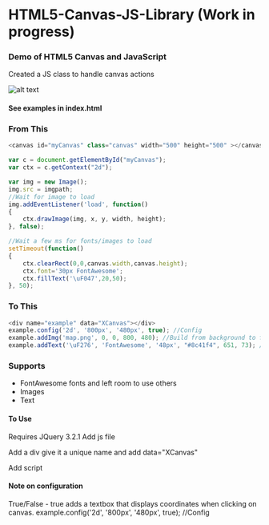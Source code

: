 # HTML5-Canvas-JS-Library (Work in progress)
### Demo of HTML5 Canvas and JavaScript

Created a JS class to handle canvas actions

![alt text](https://raw.githubusercontent.com/MrRedBeard/HTML5-Canvas-JS-Library/master/MapDemo.png)

#### See examples in index.html

### From This

```javascript
<canvas id="myCanvas" class="canvas" width="500" height="500" ></canvas>

var c = document.getElementById("myCanvas");
var ctx = c.getContext("2d");

var img = new Image();
img.src = imgpath;
//Wait for image to load
img.addEventListener('load', function() 
{
	ctx.drawImage(img, x, y, width, height);
}, false);

//Wait a few ms for fonts/images to load
setTimeout(function()
{
	ctx.clearRect(0,0,canvas.width,canvas.height);
	ctx.font='30px FontAwesome';
	ctx.fillText('\uF047',20,50);
}, 50);
```

### To This

```javascript
<div name="example" data="XCanvas"></div>
example.config('2d', '800px', '480px', true); //Config
example.addImg('map.png', 0, 0, 800, 480); //Build from background to front so background images first
example.addText('\uF276', 'FontAwesome', '48px', "#8c41f4", 651, 73); //Pin
```

### Supports

* FontAwesome fonts and left room to use others
* Images
* Text

#### To Use

Requires JQuery 3.2.1
Add js file
<script src="canvas.js"></script>
Add a div give it a unique name and add data="XCanvas"
<div name="example" data="XCanvas"></div>
Add script
<script>
example.config('2d', '800px', '480px', true); //Config
example.addImg('map.png', 0, 0, 800, 480); //Build from background to front so background images first
example.addText('\uF276', 'FontAwesome', '48px', "#8c41f4", 651, 73); //Pin
</script>

#### Note on configuration 
True/False - true adds a textbox that displays coordinates when clicking on canvas.
example.config('2d', '800px', '480px', true); //Config
